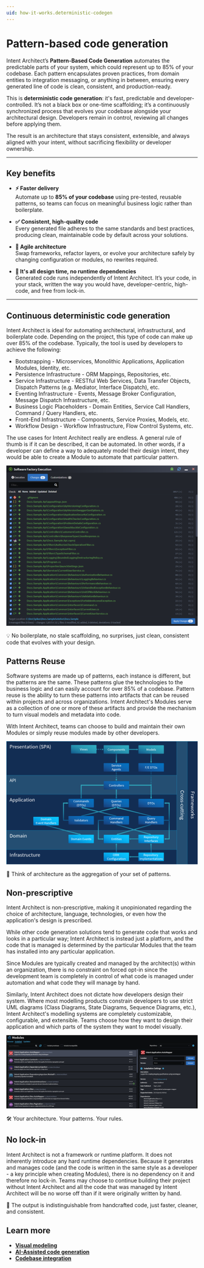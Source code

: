 ```yaml
---
uid: how-it-works.deterministic-codegen
---
```


# Pattern-based code generation

Intent Architect’s **Pattern-Based Code Generation** automates the predictable parts of your system, which could represent up to 85% of your codebase. Each pattern encapsulates proven practices, from domain entities to integration messaging, or anything in between, ensuring every generated line of code is clean, consistent, and production-ready.

This is **deterministic code generation**: it's fast, predictable and developer-controlled. It’s not a black box or one-time scaffolding; it’s a continuously synchronized process that evolves your codebase alongside your architectural design. Developers remain in control, reviewing all changes before applying them.

The result is an architecture that stays consistent, extensible, and always aligned with your intent, without sacrificing flexibility or developer ownership.

---

## Key benefits

- **⚡ Faster delivery**  
  Automate up to **85% of your codebase** using pre-tested, reusable patterns, so teams can focus on meaningful business logic rather than boilerplate.

- **✅ Consistent, high-quality code**  
  Every generated file adheres to the same standards and best practices, producing clean, maintainable code by default across your solutions.

- **🔁 Agile architecture**  
  Swap frameworks, refactor layers, or evolve your architecture safely by changing configuration or modules, no rewrites required.

- **🧱 It's all design time, no runtime dependencies**  
  Generated code runs independently of Intent Architect. It’s your code, in your stack, written the way you would have, developer-centric, high-code, and free from lock-in.

---

## Continuous deterministic code generation

Intent Architect is ideal for automating architectural, infrastructural, and boilerplate code. Depending on the project, this type of code can make up over 85% of the codebase. Typically, the tool is used by developers to achieve the following:

- Bootstrapping - Microservices, Monolithic Applications, Application Modules, Identity, etc.
- Persistence Infrastructure - ORM Mappings, Repositories, etc.
- Service Infrastructure - RESTful Web Services, Data Transfer Objects, Dispatch Patterns (e.g. Mediator, Interface Dispatch), etc.
- Eventing Infrastructure - Events, Message Broker Configuration, Message Dispatch Infrastructure, etc.
- Business Logic Placeholders - Domain Entities, Service Call Handlers, Command / Query Handlers, etc.
- Front-End Infrastructure - Components, Service Proxies, Models, etc.
- Workflow Design - Workflow Infrastructure, Flow Control Systems, etc.

The use cases for Intent Architect really are endless. A general rule of thumb is if it can be described, it can be automated. In other words, if a developer can define a way to adequately model their design intent, they would be able to create a Module to automate that particular pattern.

![Software Factory](images/software-factory.png)

💡 No boilerplate, no stale scaffolding, no surprises, just clean, consistent code that evolves with your design.

## Patterns Reuse

Software systems are made up of patterns, each instance is different, but the patterns are the same. These patterns glue the technologies to the business logic and can easily account for over 85% of a codebase. Pattern reuse is the ability to turn these patterns into artifacts that can be reused within projects and across organizations. Intent Architect's Modules serve as a collection of one or more of these artifacts and provide the mechanism to turn visual models and metadata into code.

With Intent Architect, teams can choose to build and maintain their own Modules or simply reuse modules made by other developers.

![Pattern Reuse](images/patterns.png)

🧩 Think of architecture as the aggregation of your set of patterns.

## Non-prescriptive

Intent Architect is non-prescriptive, making it unopinionated regarding the choice of architecture, language, technologies, or even how the application's design is prescribed.

While other code generation solutions tend to generate code that works and looks in a particular way; Intent Architect is instead just a platform, and the code that is managed is determined by the particular Modules that the team has installed into any particular application.

Since Modules are typically created and managed by the architect(s) within an organization, there is no constraint on forced opt-in since the development team is completely in control of what code is managed under automation and what code they will manage by hand.

Similarly, Intent Architect does not dictate how developers design their system. Where most modelling products constrain developers to use strict UML diagrams (Class Diagrams, State Diagrams, Sequence Diagrams, etc.), Intent Architect's modelling systems are completely customizable, configurable, and extensible. Teams choose how they want to design their application and which parts of the system they want to model visually.

![Modules](images/modules.png)

🛠️ Your architecture. Your patterns. Your rules.

## No lock-in

Intent Architect is not a framework or runtime platform. It does not inherently introduce any hard runtime dependencies. Because it generates and manages code (and the code is written in the same style as a developer - a key principle when creating Modules), there is no dependency on it and therefore no lock-in. Teams may choose to continue building their project without Intent Architect and all the code that was managed by Intent Architect will be no worse off than if it were originally written by hand.

🧱 The output is indistinguishable from handcrafted code, just faster, cleaner, and consistent.

## Learn more

- **[Visual modeling](xref:how-it-works.visual-modeling)**
- **[AI-Assisted code generation](xref:how-it-works.non-deterministic-codegen)**
- **[Codebase integration](xref:how-it-works.codebase-integration)**
